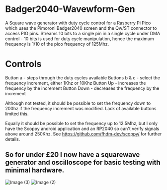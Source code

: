 # Badger2040-Wavewform-Gen
A Square wave generator with duty cycle control for a Rasberry Pi Pico which uses the Pimoroni Badger2040 screen and the Qw/ST connector to access PIO pins.
Streams 10 bits to a single pin in a single cycle under DMA control - 10 bits is used for duty cycle manipulation, hence the maximum frequency is 1/10 of the pico 
frequency of 125Mhz.

# Controls
  Button a - steps through the duty cycles available
  Buttons b & c - select the frequency increment, either 1Khz or 10Khz
  Button Up - increases the frequency by the increment
  Button Down - decreases the frequency by the increment

Although not tested, it should be possible to set the frequency down to 200hz if the frequency increment
was modified.  Lack of available buttons limited this.

Equally it should be possible to set the frequency up to 12.5Mhz, but I only have the Scoppy android
application and an RP2040 so can't verify signals above around 250Khz. See https://github.com/fhdm-dev/scoppy/
for further details.

## So for under £20 I now have a squarewave generator and oscilloscope for basic testing with minimal hardware.

![Image (3)](https://user-images.githubusercontent.com/30411837/158058018-6ba69ec9-be68-4abf-aebd-8aea493093e8.jpeg)
![Image (2)](https://user-images.githubusercontent.com/30411837/158058055-a5f1c5da-77f5-4df7-a934-13947e2c6e24.jpeg)
